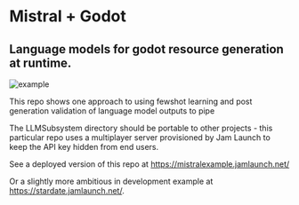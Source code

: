 # Mistral + Godot
## Language models for godot resource generation at runtime.

![example](https://github.com/user-attachments/assets/beafdd64-b96b-4de5-b3d2-5ec16519e3a5)


 This repo shows one approach to using fewshot learning and post generation validation of language model outputs to pipe 

The LLMSubsystem directory should be portable to other projects - this particular repo uses a multiplayer server provisioned by Jam Launch to keep the API key hidden from end users.

See a deployed version of this repo at https://mistralexample.jamlaunch.net/


Or a slightly more ambitious in development example at https://stardate.jamlaunch.net/.
